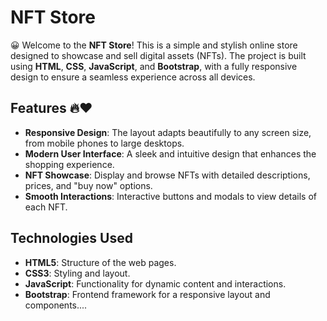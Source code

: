 # NFT Store
😀
Welcome to the **NFT Store**! This is a simple and stylish online store designed to showcase and sell digital assets (NFTs). The project is built using **HTML**, **CSS**, **JavaScript**, and **Bootstrap**, with a fully responsive design to ensure a seamless experience across all devices.

## Features 🔥❤️

- **Responsive Design**: The layout adapts beautifully to any screen size, from mobile phones to large desktops.
- **Modern User Interface**: A sleek and intuitive design that enhances the shopping experience.
- **NFT Showcase**: Display and browse NFTs with detailed descriptions, prices, and "buy now" options.
- **Smooth Interactions**: Interactive buttons and modals to view details of each NFT.

## Technologies Used

- **HTML5**: Structure of the web pages.
- **CSS3**: Styling and layout.
- **JavaScript**: Functionality for dynamic content and interactions.
- **Bootstrap**: Frontend framework for a responsive layout and components....
